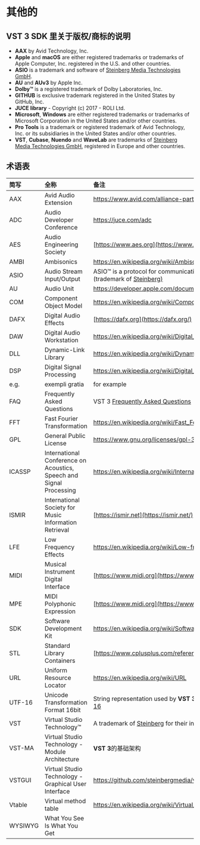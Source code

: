 # 其他的

## VST 3 SDK 里关于版权/商标的说明

- **AAX** by Avid Technology, Inc.
- **Apple** and **macOS** are either registered trademarks or trademarks of Apple Computer, Inc. registered in the U.S. and other countries.
- **ASIO** is a trademark and software of [Steinberg Media Technologies GmbH](http://www.steinberg.net/).
- **AU** and **AUv3** by Apple Inc.
- **Dolby™** is a registered trademark of Dolby Laboratories, Inc.
- **GITHUB** is exclusive trademark registered in the United States by GitHub, Inc.
- **JUCE library** - Copyright (c) 2017 - ROLI Ltd.
- **Microsoft**, **Windows** are either registered trademarks or trademarks of Microsoft Corporation in the United States and/or other countries.
- **Pro Tools** is a trademark or registered trademark of Avid Technology, Inc. or its subsidiaries in the United States and/or other countries.
- **VST**, **Cubase**, **Nuendo** and **WaveLab** are trademarks of [Steinberg Media Technologies GmbH](http://www.steinberg.net/), registered in Europe and other countries.



## 术语表

| 简写    | 全称                                                         | 备注                                                         |
| :------ | :----------------------------------------------------------- | :----------------------------------------------------------- |
| AAX     | Avid Audio Extension                                         | <https://www.avid.com/alliance-partner-program/aax-connectivity-toolkit> |
| ADC     | Audio Developer Conference                                   | <https://juce.com/adc>                                       |
| AES     | Audio Engineering Society                                    | [https://www.aes.org](https://www.aes.org/)                  |
| AMBI    | Ambisonics                                                   | <https://en.wikipedia.org/wiki/Ambisonics>                   |
| ASIO    | Audio Stream Input/Output                                    | ASIO™ is a protocol for communication between a software application and a computer's sound card (trademark of [Steinberg)](http://www.steinberg.net/en/home.html) |
| AU      | Audio Unit                                                   | <https://developer.apple.com/documentation/audiounit>        |
| COM     | Component Object Model                                       | <https://en.wikipedia.org/wiki/Component_Object_Model>       |
| DAFX    | Digital Audio Effects                                        | [https://dafx.org](https://dafx.org/)                        |
| DAW     | Digital Audio Workstation                                    | <https://en.wikipedia.org/wiki/Digital_audio_workstation>    |
| DLL     | Dynamic-Link Library                                         | <https://en.wikipedia.org/wiki/Dynamic-link_library>         |
| DSP     | Digital Signal Processing                                    | <https://en.wikipedia.org/wiki/Digital_signal_processing>    |
| e.g.    | exempli gratia                                               | for example                                                  |
| FAQ     | Frequently Asked Questions                                   | VST 3 [Frequently Asked Questions](https://developer.steinberg.help/display/VST/Frequently+Asked+Questions) |
| FFT     | Fast Fourier Transformation                                  | <https://en.wikipedia.org/wiki/Fast_Fourier_transform>       |
| GPL     | General Public License                                       | <https://www.gnu.org/licenses/gpl-3.0.en.html>               |
| ICASSP  | International Conference on Acoustics, Speech and Signal Processing | <https://en.wikipedia.org/wiki/International_Conference_on_Acoustics,_Speech,_and_Signal_Processing> |
| ISMIR   | International Society for Music Information Retrieval        | [https://ismir.net](https://ismir.net/)                      |
| LFE     | Low Frequency Effects                                        | <https://en.wikipedia.org/wiki/Low-frequency_effects>        |
| MIDI    | Musical Instrument Digital Interface                         | [https://www.midi.org](https://www.midi.org/)                |
| MPE     | MIDI Polyphonic Expression                                   | [https://www.midi.org](https://www.midi.org/)                |
| SDK     | Software Development Kit                                     | <https://en.wikipedia.org/wiki/Software_development_kit>     |
| STL     | Standard Library Containers                                  | [https://www.cplusplus.com/reference/stl/](http://www.cplusplus.com/reference/stl/) |
| URL     | Uniform Resource Locator                                     | <https://en.wikipedia.org/wiki/URL>                          |
| UTF-16  | Unicode Transformation Format 16bit                          | String representation used by **VST 3** for exchanging with the host.<https://en.wikipedia.org/wiki/UTF-16> |
| VST     | Virtual Studio Technology™                                   | A trademark of [Steinberg](http://www.steinberg.net/en/home.html) for their interface standard for integrating software plug-ins with DAWs. |
| VST-MA  | Virtual Studio Technology - Module Architecture              | **VST 3**的基础架构                                          |
| VSTGUI  | Virtual Studio Technology - Graphical User Interface         | <https://github.com/steinbergmedia/vstgui>                   |
| Vtable  | Virtual method table                                         | <https://en.wikipedia.org/wiki/Virtual_method_table>         |
| WYSIWYG | What You See Is What You Get                                 |                                                              |